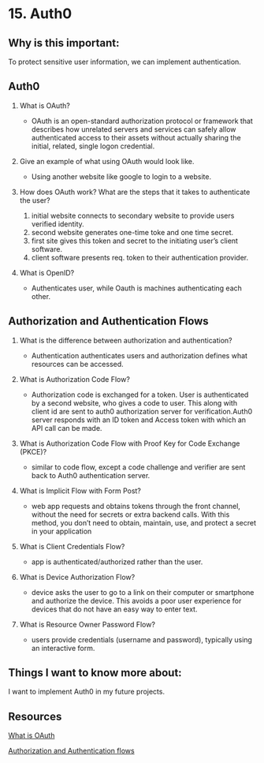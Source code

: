 # 15. Auth0

## Why is this important:

To protect sensitive user information, we can implement authentication.

## Auth0

1. What is OAuth?
    - OAuth is an open-standard authorization protocol or framework that describes how unrelated servers and services can safely allow authenticated access to their assets without actually sharing the initial, related, single logon credential.

2. Give an example of what using OAuth would look like.

    - Using another website like google to login to a website. 

3. How does OAuth work? What are the steps that it takes to authenticate the user?

    1. initial website connects to secondary website to provide users verified identity. 
    2. second website generates one-time toke and one time secret. 
    3. first site gives this token and secret to the initiating user’s client software.
    4. client software presents req. token to their authentication provider. 

4. What is OpenID?
    - Authenticates user, while Oauth is machines authenticating each other. 

## Authorization and Authentication Flows

1. What is the difference between authorization and authentication?

    - Authentication authenticates users and authorization defines what resources can be accessed.

2. What is Authorization Code Flow?

    - Authorization code is exchanged for a token. User is authenticated by a second website, who gives a code to user. This along with client id are sent to auth0 authorization server for verification.Auth0 server responds with an ID token and Access token with which an API call can be made. 

3. What is Authorization Code Flow with Proof Key for Code Exchange (PKCE)?
    - similar to code flow, except a code challenge and verifier are sent back to Auth0 authentication server. 

4. What is Implicit Flow with Form Post?
    
    - web app requests and obtains tokens through the front channel, without the need for secrets or extra backend calls. With this method, you don’t need to obtain, maintain, use, and protect a secret in your application

5. What is Client Credentials Flow?

    - app is authenticated/authorized rather than the user. 

6. What is Device Authorization Flow?

    - device asks the user to go to a link on their computer or smartphone and authorize the device. This avoids a poor user experience for devices that do not have an easy way to enter text.

7. What is Resource Owner Password Flow?

    - users provide credentials (username and password), typically using an interactive form.

## Things I want to know more about:

I want to implement Auth0 in my future projects.

## Resources

[What is OAuth](https://www.csoonline.com/article/3216404/what-is-oauth-how-the-open-authorization-framework-works.html)

[Authorization and Authentication flows](https://auth0.com/docs/flows)